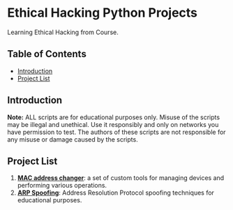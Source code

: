 # Ethical Hacking Python Projects

Learning Ethical Hacking from Course.

## Table of Contents

- [Introduction](#introduction)
- [Project List](#project-list)

## Introduction

**Note:** ALL scripts are for educational purposes only. Misuse of the scripts may be illegal and unethical. Use it responsibly and only on networks you have permission to test. The authors of these scripts are not responsible for any misuse or damage caused by the scripts. 


## Project List

1. **[MAC address changer](https://github.com/alphaKilowhisKEY/hacking/tree/master/mac_address_changer)**: a set of custom tools for managing devices and performing various operations.
2. **[ARP Spoofing]()**: Address Resolution Protocol spoofing techniques for educational purposes.